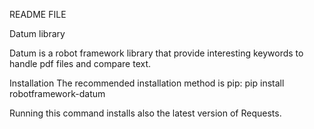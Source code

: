 README FILE

Datum library

Datum is a robot framework library that provide interesting keywords to handle pdf files and compare text.

Installation
The recommended installation method is pip:
pip install robotframework-datum

Running this command installs also the latest version of Requests.
